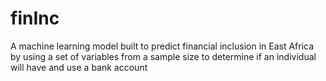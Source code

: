 # finInc
A machine learning model built to predict financial inclusion in East Africa by using a set of variables from a sample size to determine if an individual will have and use a bank account
